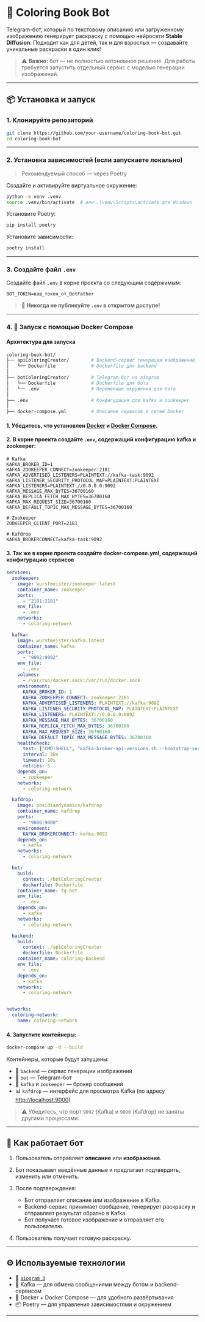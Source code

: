 # 🎨 Coloring Book Bot

Telegram-бот, который по текстовому описанию или загруженному изображению генерирует раскраску с помощью нейросети **Stable Diffusion**.
Подходит как для детей, так и для взрослых — создавайте уникальные раскраски в один клик!

> ⚠️ **Важно:** бот — не полностью автономное решение. Для работы требуется запустить отдельный сервис с моделью генерации изображений.

---

## 📦 Установка и запуск

### 1. Клонируйте репозиторий

```bash
git clone https://github.com/your-username/coloring-book-bot.git
cd coloring-book-bot
```

---

### 2. Установка зависимостей (если запускаете локально)

> Рекомендуемый способ — через Poetry

Создайте и активируйте виртуальное окружение:

```bash
python -m venv .venv
source .venv/bin/activate  # или .\venv\Scripts\activate для Windows
```

Установите Poetry:

```bash
pip install poetry
```

Установите зависимости:

```bash
poetry install
```

---

### 3. Создайте файл `.env`

Создайте файл `.env` в корне проекта со следующим содержимым:

```env
BOT_TOKEN=ваш_токен_от_BotFather
```

> 🔐 **Никогда не публикуйте `.env` в открытом доступе!**

---

### 4. 🚀 Запуск с помощью Docker Compose

#### Архитектура для запуска
```bash
coloring-book-bot/
├── apiColoringCreator/        # Backend-сервис генерации изображений
│   └── Dockerfile             # Dockerfile для backend
│
├── botColoringCreator/        # Telegram-бот на aiogram
│   └── Dockerfile             # Dockerfile для бота
│   └── .env                   # Переменные окружения для бота
│
├── .env                       # Конфигурация для kafka и zookeeper
│
├── docker-compose.yml         # Описание сервисов и сетей Docker
```
#### 1. Убедитесь, что установлен [Docker](https://docs.docker.com/get-docker/) и [Docker Compose](https://docs.docker.com/compose/install/).

#### 2. В корне проекта создайте `.env`, содержащий конфигурацию kafka и zookeeper:

```env
# Kafka
KAFKA_BROKER_ID=1
KAFKA_ZOOKEEPER_CONNECT=zookeeper:2181
KAFKA_ADVERTISED_LISTENERS=PLAINTEXT://kafka-task:9092
KAFKA_LISTENER_SECURITY_PROTOCOL_MAP=PLAINTEXT:PLAINTEXT
KAFKA_LISTENERS=PLAINTEXT://0.0.0.0:9092
KAFKA_MESSAGE_MAX_BYTES=36700160
KAFKA_REPLICA_FETCH_MAX_BYTES=36700160
KAFKA_MAX_REQUEST_SIZE=36700160
KAFKA_DEFAULT_TOPIC_MAX_MESSAGE_BYTES=36700160

# Zookeeper
ZOOKEEPER_CLIENT_PORT=2181

# Kafdrop
KAFKA_BROKERCONNECT=kafka-task:9092
```

#### 3. Так же в корне проекта создайте docker-compose.yml, содержащий конфигурацию сервисов

```docker-compose.yml
services:
  zookeeper:
    image: wurstmeister/zookeeper:latest
    container_name: zookeeper
    ports:
      - "2181:2181"
    env_file:
      - .env
    networks:
      - coloring-network

  kafka:
    image: wurstmeister/kafka:latest
    container_name: kafka
    ports:
      - "9092:9092"
    env_file:
      - .env
    volumes:
      - /var/run/docker.sock:/var/run/docker.sock
    environment:
      KAFKA_BROKER_ID: 1
      KAFKA_ZOOKEEPER_CONNECT: zookeeper:2181
      KAFKA_ADVERTISED_LISTENERS: PLAINTEXT://kafka:9092
      KAFKA_LISTENER_SECURITY_PROTOCOL_MAP: PLAINTEXT:PLAINTEXT
      KAFKA_LISTENERS: PLAINTEXT://0.0.0.0:9092
      KAFKA_MESSAGE_MAX_BYTES: 36700160
      KAFKA_REPLICA_FETCH_MAX_BYTES: 36700160
      KAFKA_MAX_REQUEST_SIZE: 36700160
      KAFKA_DEFAULT_TOPIC_MAX_MESSAGE_BYTES: 36700160
    healthcheck:
      test: ["CMD-SHELL", "kafka-broker-api-versions.sh --bootstrap-server localhost:9092"]
      interval: 30s
      timeout: 10s
      retries: 5
    depends_on:
      - zookeeper
    networks:
      - coloring-network

  kafdrop:
    image: obsidiandynamics/kafdrop
    container_name: kafdrop
    ports:
      - "9000:9000"
    environment:
      KAFKA_BROKERCONNECT: kafka:9092
    depends_on:
      - kafka
    networks:
      - coloring-network

  bot:
    build:
      context: ./botColoringCreator
      dockerfile: Dockerfile
    container_name: tg-bot
    env_file:
      - .env
    depends_on:
      - kafka
    networks:
      - coloring-network

  backend:
    build:
      context: ./apiColoringCreator
      dockerfile: Dockerfile
    container_name: coloring-backend
    env_file:
      - .env
    depends_on:
      - kafka
    networks:
      - coloring-network


networks:
  coloring-network:
    name: coloring-network
```

#### 4. Запустите контейнеры:

```bash
docker-compose up -d --build
```

Контейнеры, которые будут запущены:

* 🧠 `backend` — сервис генерации изображений
* 🤖 `bot` — Telegram-бот
* 🐘 `kafka` и `zookeeper` — брокер сообщений
* 📊 `kafdrop` — интерфейс для просмотра Kafka (по адресу [http://localhost:9000](http://localhost:9000))

> ⚠️ Убедитесь, что порт `9092` (Kafka) и `9000` (Kafdrop) не заняты другими процессами.

---

## 🧠 Как работает бот

1. Пользователь отправляет **описание** или **изображение**.
2. Бот показывает введённые данные и предлагает подтвердить, изменить или отменить.
3. После подтверждения:

   * Бот отправляет описание или изображение в Kafka.
   * Backend-сервис принимает сообщение, генерирует раскраску и отправляет результат обратно в Kafka.
   * Бот получает готовое изображение и отправляет его пользователю.
4. Пользователь получает готовую раскраску.

---

## ⚙️ Используемые технологии

* 🤖 [`aiogram 3`](https://docs.aiogram.dev)
* 🧵 Kafka — для обмена сообщениями между ботом и backend-сервисом
* 🐳 Docker + Docker Compose — для удобного развёртывания
* 📦 Poetry — для управления зависимостями и окружением

---
